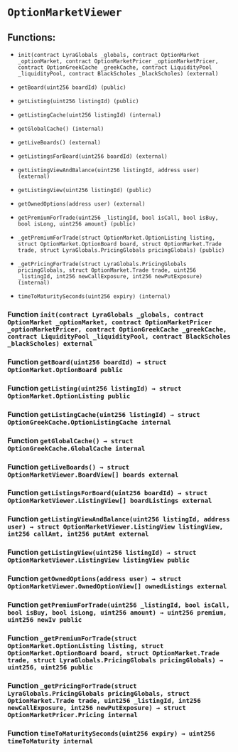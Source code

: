# `OptionMarketViewer`

## Functions:

- `init(contract LyraGlobals _globals, contract OptionMarket _optionMarket, contract OptionMarketPricer _optionMarketPricer, contract OptionGreekCache _greekCache, contract LiquidityPool _liquidityPool, contract BlackScholes _blackScholes) (external)`

- `getBoard(uint256 boardId) (public)`

- `getListing(uint256 listingId) (public)`

- `getListingCache(uint256 listingId) (internal)`

- `getGlobalCache() (internal)`

- `getLiveBoards() (external)`

- `getListingsForBoard(uint256 boardId) (external)`

- `getListingViewAndBalance(uint256 listingId, address user) (external)`

- `getListingView(uint256 listingId) (public)`

- `getOwnedOptions(address user) (external)`

- `getPremiumForTrade(uint256 _listingId, bool isCall, bool isBuy, bool isLong, uint256 amount) (public)`

- `_getPremiumForTrade(struct OptionMarket.OptionListing listing, struct OptionMarket.OptionBoard board, struct OptionMarket.Trade trade, struct LyraGlobals.PricingGlobals pricingGlobals) (public)`

- `_getPricingForTrade(struct LyraGlobals.PricingGlobals pricingGlobals, struct OptionMarket.Trade trade, uint256 _listingId, int256 newCallExposure, int256 newPutExposure) (internal)`

- `timeToMaturitySeconds(uint256 expiry) (internal)`

### Function `init(contract LyraGlobals _globals, contract OptionMarket _optionMarket, contract OptionMarketPricer _optionMarketPricer, contract OptionGreekCache _greekCache, contract LiquidityPool _liquidityPool, contract BlackScholes _blackScholes) external`

### Function `getBoard(uint256 boardId) → struct OptionMarket.OptionBoard public`

### Function `getListing(uint256 listingId) → struct OptionMarket.OptionListing public`

### Function `getListingCache(uint256 listingId) → struct OptionGreekCache.OptionListingCache internal`

### Function `getGlobalCache() → struct OptionGreekCache.GlobalCache internal`

### Function `getLiveBoards() → struct OptionMarketViewer.BoardView[] boards external`

### Function `getListingsForBoard(uint256 boardId) → struct OptionMarketViewer.ListingView[] boardListings external`

### Function `getListingViewAndBalance(uint256 listingId, address user) → struct OptionMarketViewer.ListingView listingView, int256 callAmt, int256 putAmt external`

### Function `getListingView(uint256 listingId) → struct OptionMarketViewer.ListingView listingView public`

### Function `getOwnedOptions(address user) → struct OptionMarketViewer.OwnedOptionView[] ownedListings external`

### Function `getPremiumForTrade(uint256 _listingId, bool isCall, bool isBuy, bool isLong, uint256 amount) → uint256 premium, uint256 newIv public`

### Function `_getPremiumForTrade(struct OptionMarket.OptionListing listing, struct OptionMarket.OptionBoard board, struct OptionMarket.Trade trade, struct LyraGlobals.PricingGlobals pricingGlobals) → uint256, uint256 public`

### Function `_getPricingForTrade(struct LyraGlobals.PricingGlobals pricingGlobals, struct OptionMarket.Trade trade, uint256 _listingId, int256 newCallExposure, int256 newPutExposure) → struct OptionMarketPricer.Pricing internal`

### Function `timeToMaturitySeconds(uint256 expiry) → uint256 timeToMaturity internal`
